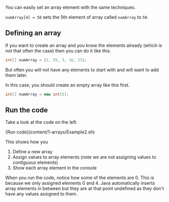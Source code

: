 You can easily set an array element with the same techniques.

`numArray[4] = 50` sets the 5th element of array called `numArray` to `50`.

## Defining an array
If you want to create an array and you know the elements already (which is not that often the case) then you can do it like this.

```java
int[] numArray = {1, 55, 3, 16, 25};
```

But often you will not have any elements to start with and will want to add them later. 

In this case, you should create an empty array like this first.

```java
int[] numArray = new int[5];
```

## Run the code
Take a look at the code on the left. 

{Run code}(content/1-arrays/Example2.sh)

This shows how you 

1. Define a new array
1. Assign values to array elements (note we are not assigning values to *contiguous* elements)
1. Show each array element in the console

When you run the code, notice how some of the elements are 0. This is because we only assigned elements 0 and 4. Java automatically inserts array elements in between but they are at that point undefined as they don't have any values assigned to them.
